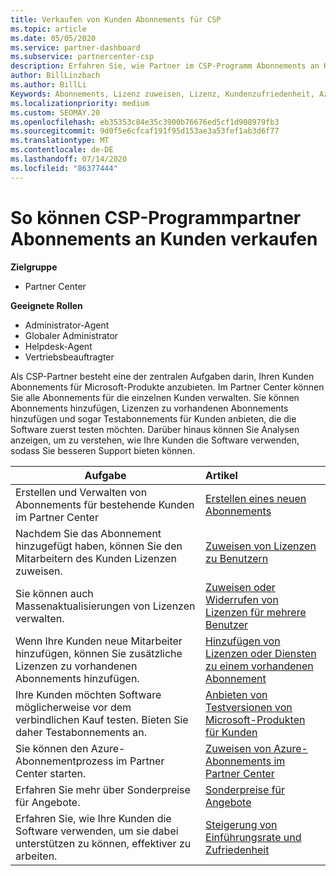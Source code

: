 ```yaml
---
title: Verkaufen von Kunden Abonnements für CSP
ms.topic: article
ms.date: 05/05/2020
ms.service: partner-dashboard
ms.subservice: partnercenter-csp
description: Erfahren Sie, wie Partner im CSP-Programm Abonnements an Kunden verkaufen und über Partner Center verwalten können.
author: BillLinzbach
ms.author: BillLi
Keywords: Abonnements, Lizenz zuweisen, Lizenz, Kundenzufriedenheit, Azure-Abonnements
ms.localizationpriority: medium
ms.custom: SEOMAY.20
ms.openlocfilehash: eb35353c84e35c3900b76676ed5cf1d908979fb3
ms.sourcegitcommit: 9d0f5e6cfcaf191f95d153ae3a53fef1ab3d6f77
ms.translationtype: MT
ms.contentlocale: de-DE
ms.lasthandoff: 07/14/2020
ms.locfileid: "86377444"
---
```

# <a name="how-csp-program-partners-can-sell-subscriptions-to-customers"></a>So können CSP-Programmpartner Abonnements an Kunden verkaufen

**Zielgruppe**

-  Partner Center

**Geeignete Rollen**

- Administrator-Agent
- Globaler Administrator
- Helpdesk-Agent
- Vertriebsbeauftragter

Als CSP-Partner besteht eine der zentralen Aufgaben darin, Ihren Kunden Abonnements für Microsoft-Produkte anzubieten. Im Partner Center können Sie alle Abonnements für die einzelnen Kunden verwalten. Sie können Abonnements hinzufügen, Lizenzen zu vorhandenen Abonnements hinzufügen und sogar Testabonnements für Kunden anbieten, die die Software zuerst testen möchten. Darüber hinaus können Sie Analysen anzeigen, um zu verstehen, wie Ihre Kunden die Software verwenden, sodass Sie besseren Support bieten können.

|**Aufgabe**   |**Artikel**   |
|----------------------|:----------------------|
|Erstellen und Verwalten von Abonnements für bestehende Kunden im Partner Center|[Erstellen eines neuen Abonnements](create-a-new-subscription.md)|
|Nachdem Sie das Abonnement hinzugefügt haben, können Sie den Mitarbeitern des Kunden Lizenzen zuweisen.  |[Zuweisen von Lizenzen zu Benutzern](assign-licenses-to-users.md)|
|Sie können auch Massenaktualisierungen von Lizenzen verwalten.   |[Zuweisen oder Widerrufen von Lizenzen für mehrere Benutzer](bulk-license-provisioning-for-multiple-users.md)|
|Wenn Ihre Kunden neue Mitarbeiter hinzufügen, können Sie zusätzliche Lizenzen zu vorhandenen Abonnements hinzufügen.   |[Hinzufügen von Lizenzen oder Diensten zu einem vorhandenen Abonnement](add-licenses-or-services-to-an-existing-subscription.md)|
|Ihre Kunden möchten Software möglicherweise vor dem verbindlichen Kauf testen. Bieten Sie daher Testabonnements an.    |[Anbieten von Testversionen von Microsoft-Produkten für Kunden](offer-your-customers-trials-of-microsoft-products.md)|
|Sie können den Azure-Abonnementprozess im Partner Center starten.   |[Zuweisen von Azure-Abonnements im Partner Center](assign-azure-subscriptions.md)|
|Erfahren Sie mehr über Sonderpreise für Angebote.   |[Sonderpreise für Angebote](get-special-pricing-for-offers.md)|
|Erfahren Sie, wie Ihre Kunden die Software verwenden, um sie dabei unterstützen zu können, effektiver zu arbeiten.   | [Steigerung von Einführungsrate und Zufriedenheit](increasing-adoption-and-satisfaction.md)   |
